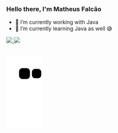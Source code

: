### Hello there, I'm Matheus Falcão

- 🔭 I’m currently working with Java
- 🌱 I’m currently learning Java as well 😅

<div>
  <a href="https://github.com/Ezxykdriv">
  <img height="180em" src="https://github-readme-stats.vercel.app/api?username=ezxykdriv&show_icons=true&theme=react&include_all_commits=true&count_private=true"/>
  <img height="180em" src="https://github-readme-stats.vercel.app/api/top-langs/?username=ezxykdriv&layout=compact&langs_count=7&theme=react"/>
</div>

  ##

<div> 

  ![Snake animation](https://github.com/rafaballerini/rafaballerini/blob/output/github-contribution-grid-snake.svg)

</div>
